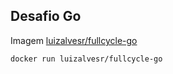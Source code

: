 ## Desafio Go
Imagem [luizalvesr/fullcycle-go](https://hub.docker.com/repository/docker/luizalvesr/desafio/general)

`docker run luizalvesr/fullcycle-go`

